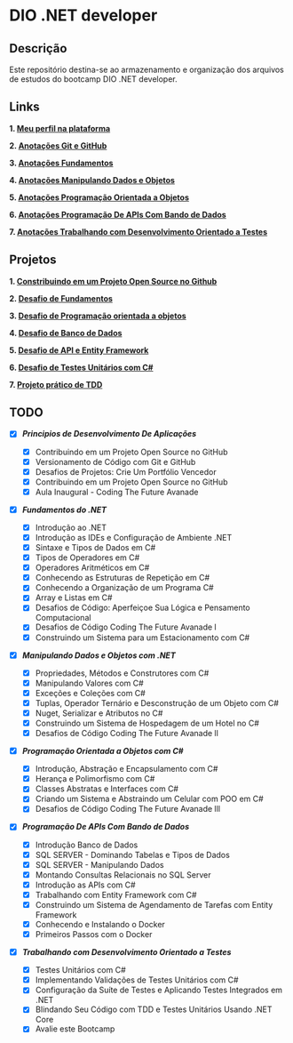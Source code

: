 # DIO .NET developer

## Descrição
Este repositório destina-se ao armazenamento e organização dos arquivos de estudos do bootcamp DIO .NET developer.

## Links
__1. [Meu perfil na plataforma](https://www.dio.me/users/rodrigo_wow7)__

__2. [Anotações Git e GitHub](git-github/README.md)__

__3. [Anotações Fundamentos](introducao-dot-net/README.md)__

__4. [Anotações Manipulando Dados e Objetos](manipulando-dados-objetos-dot-net/README.md)__

__5. [Anotações Programação Orientada a Objetos](programacao-orientada-a-objetos/README.md)__

__6. [Anotações Programação De APIs Com Bando de Dados](programacao-APIs-banco-de-dados/README.md)__

__7. [Anotações Trabalhando com Desenvolvimento Orientado a Testes](desenvolvimento-orientado-testes/README.md)__



## Projetos
__1. [Constribuindo em um Projeto Open Source no Github](https://github.com/RodrigoRamone7/dio-lab-open-source)__

__2. [Desafio de Fundamentos](https://github.com/RodrigoRamone7/trilha-net-fundamentos-desafio)__

__3. [Desafio de Programação orientada a objetos](https://github.com/RodrigoRamone7/trilha-net-poo-desafio)__

__4. [Desafio de Banco de Dados](https://github.com/RodrigoRamone7/trilha-net-banco-de-dados-desafio)__

__5. [Desafio de API e Entity Framework](https://github.com/RodrigoRamone7/trilha-net-api-desafio)__

__6. [Desafio de Testes Unitários com C#](https://github.com/RodrigoRamone7/trilha-net-testes-unitarios-desafio)__

__7. [Projeto prático de TDD](https://github.com/RodrigoRamone7/NewTalents)__

## TODO

- [x] __*Principios de Desenvolvimento De Aplicações*__

    - [x] Contribuindo em um Projeto Open Source no GitHub
    - [x] Versionamento de Código com Git e GitHub
    - [x] Desafios de Projetos: Crie Um Portfólio Vencedor
    - [x] Contribuindo em um Projeto Open Source no GitHub
    - [x] Aula Inaugural - Coding The Future Avanade

- [x] __*Fundamentos do .NET*__

    - [x] Introdução ao .NET
    - [x] Introdução as IDEs e Configuração de Ambiente .NET
    - [x] Sintaxe e Tipos de Dados em C#
    - [x] Tipos de Operadores em C#
    - [x] Operadores Aritméticos em C#
    - [x] Conhecendo as Estruturas de Repetição em C#
    - [x] Conhecendo a Organização de um Programa C#
    - [x] Array e Listas em C#
    - [x] Desafios de Código: Aperfeiçoe Sua Lógica e Pensamento Computacional
    - [x] Desafios de Código Coding The Future Avanade l
    - [x] Construindo um Sistema para um Estacionamento com C#

- [x] __*Manipulando Dados e Objetos com .NET*__

    - [x] Propriedades, Métodos e Construtores com C#
    - [x] Manipulando Valores com C#
    - [x] Exceções e Coleções com C#
    - [x] Tuplas, Operador Ternário e Desconstrução de um Objeto com C#
    - [x] Nuget, Serializar e Atributos no C#
    - [x] Construindo um Sistema de Hospedagem de um Hotel no C#
    - [x] Desafios de Código Coding The Future Avanade ll

- [x] __*Programação Orientada a Objetos com C#*__

    - [x] Introdução, Abstração e Encapsulamento com C#
    - [x] Herança e Polimorfismo com C#
    - [x] Classes Abstratas e Interfaces com C#
    - [x] Criando um Sistema e Abstraindo um Celular com POO em C#
    - [x] Desafios de Código Coding The Future Avanade lll

- [x] __*Programação De APIs Com Bando de Dados*__

    - [x] Introdução Banco de Dados
    - [x] SQL SERVER - Dominando Tabelas e Tipos de Dados
    - [x] SQL SERVER - Manipulando Dados
    - [x] Montando Consultas Relacionais no SQL Server
    - [x] Introdução as APIs com C#
    - [x] Trabalhando com Entity Framework com C#
    - [x] Construindo um Sistema de Agendamento de Tarefas com Entity Framework
    - [x] Conhecendo e Instalando o Docker
    - [x] Primeiros Passos com o Docker

- [x] __*Trabalhando com Desenvolvimento Orientado a Testes*__

    - [x] Testes Unitários com C#
    - [x] Implementando Validações de Testes Unitários com C#
    - [x] Configuração da Suíte de Testes e Aplicando Testes Integrados em .NET
    - [x] Blindando Seu Código com TDD e Testes Unitários Usando .NET Core
    - [x] Avalie este Bootcamp
